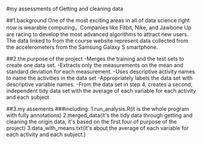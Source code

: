 #my assessments of Getting and cleaning  data


##1.background
One of the most exciting areas in all of data science right now is wearable computing，Companies like Fitbit, Nike, and Jawbone Up 
are racing to develop the most advanced algorithms to attract new users. The data linked to from the course website represent data 
collected from the accelerometers from the Samsung Galaxy S smartphone.


##2.the purpose of the project
-Merges the training and the test sets to create one data set.
-Extracts only the measurements on the mean and standard deviation for each measurement. 
-Uses descriptive activity names to name the activities in the data set
-Appropriately labels the data set with descriptive variable names. 
-From the data set in step 4, creates a second, independent tidy data set with the average of each variable for each activity and each subject


##3.my assements
###including:
1.run_analysis.R(it is the whole program  with fully annotations)
2.merged_data(it's the tidy data through getting and cleaning the origin data, it's based on the  first four of purpose of the project)
3.data_with_means.txt(it's about the average of each variable for each activity and each subject.)
